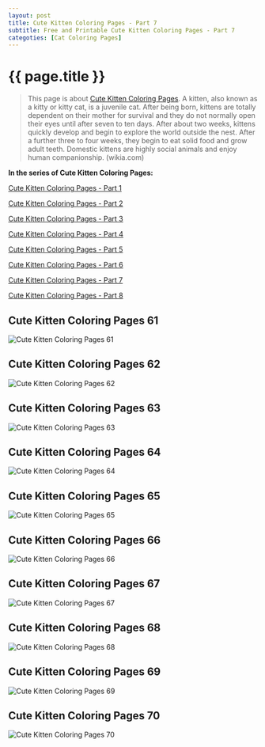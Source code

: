 ```yaml
---
layout: post
title: Cute Kitten Coloring Pages - Part 7
subtitle: Free and Printable Cute Kitten Coloring Pages - Part 7
categoties: [Cat Coloring Pages]
---
```

{{ page.title }}
================
> This page is about [Cute Kitten Coloring Pages](https://hoanghabelle.github.io/). A kitten, also known as a kitty or kitty cat, is a juvenile cat. After being born, kittens are totally dependent on their mother for survival and they do not normally open their eyes until after seven to ten days. After about two weeks, kittens quickly develop and begin to explore the world outside the nest. After a further three to four weeks, they begin to eat solid food and grow adult teeth. Domestic kittens are highly social animals and enjoy human companionship. (wikia.com)

**In the series of Cute Kitten Coloring Pages:**

[Cute Kitten Coloring Pages - Part 1](https://hoanghabelle.github.io/2017/11/06/Cute-Kitten-Coloring-Pages-part-1.html)

[Cute Kitten Coloring Pages - Part 2](https://hoanghabelle.github.io/2017/11/06/Cute-Kitten-Coloring-Pages-part-2.html)

[Cute Kitten Coloring Pages - Part 3](https://hoanghabelle.github.io/2017/11/06/Cute-Kitten-Coloring-Pages-part-3.html)

[Cute Kitten Coloring Pages - Part 4](https://hoanghabelle.github.io/2017/11/06/Cute-Kitten-Coloring-Pages-part-4.html)

[Cute Kitten Coloring Pages - Part 5](https://hoanghabelle.github.io/2017/11/06/Cute-Kitten-Coloring-Pages-part-5.html)

[Cute Kitten Coloring Pages - Part 6](https://hoanghabelle.github.io/2017/11/06/Cute-Kitten-Coloring-Pages-part-6.html)

[Cute Kitten Coloring Pages - Part 7](https://hoanghabelle.github.io/2017/11/06/Cute-Kitten-Coloring-Pages-part-7.html)

[Cute Kitten Coloring Pages - Part 8](https://hoanghabelle.github.io/2017/11/06/Cute-Kitten-Coloring-Pages-part-8.html)

## Cute Kitten Coloring Pages 61
![Cute Kitten Coloring Pages 61](https://hoanghabelle.github.io/img/Cute-Kitten-Coloring-Pages%20(61).jpg "Cute Kitten Coloring Pages 61")

## Cute Kitten Coloring Pages 62
![Cute Kitten Coloring Pages 62](https://hoanghabelle.github.io/img/Cute-Kitten-Coloring-Pages%20(62).jpg "Cute Kitten Coloring Pages 62")

## Cute Kitten Coloring Pages 63
![Cute Kitten Coloring Pages 63](https://hoanghabelle.github.io/img/Cute-Kitten-Coloring-Pages%20(63).jpg "Cute Kitten Coloring Pages 63")

## Cute Kitten Coloring Pages 64
![Cute Kitten Coloring Pages 64](https://hoanghabelle.github.io/img/Cute-Kitten-Coloring-Pages%20(64).jpg "Cute Kitten Coloring Pages 64")

<script async src="//pagead2.googlesyndication.com/pagead/js/adsbygoogle.js"></script><ins class="adsbygoogle" style="display:block" data-ad-format="fluid" data-ad-layout-key="-8i+1w-dq+e9+ft" data-ad-client="ca-pub-6753140515841889" data-ad-slot="6190446671"></ins> <script> (adsbygoogle = window.adsbygoogle || []).push({}); </script>

## Cute Kitten Coloring Pages 65
![Cute Kitten Coloring Pages 65](https://hoanghabelle.github.io/img/Cute-Kitten-Coloring-Pages%20(65).jpg "Cute Kitten Coloring Pages 65")

## Cute Kitten Coloring Pages 66
![Cute Kitten Coloring Pages 66](https://hoanghabelle.github.io/img/Cute-Kitten-Coloring-Pages%20(66).jpg "Cute Kitten Coloring Pages 66")

## Cute Kitten Coloring Pages 67
![Cute Kitten Coloring Pages 67](https://hoanghabelle.github.io/img/Cute-Kitten-Coloring-Pages%20(67).jpg "Cute Kitten Coloring Pages 67")

## Cute Kitten Coloring Pages 68
![Cute Kitten Coloring Pages 68](https://hoanghabelle.github.io/img/Cute-Kitten-Coloring-Pages%20(68).jpg "Cute Kitten Coloring Pages 68")

<script async src="//pagead2.googlesyndication.com/pagead/js/adsbygoogle.js"></script><ins class="adsbygoogle" style="display:block" data-ad-format="fluid" data-ad-layout-key="-8i+1w-dq+e9+ft" data-ad-client="ca-pub-6753140515841889" data-ad-slot="6190446671"></ins> <script> (adsbygoogle = window.adsbygoogle || []).push({}); </script>

## Cute Kitten Coloring Pages 69
![Cute Kitten Coloring Pages 69](https://hoanghabelle.github.io/img/Cute-Kitten-Coloring-Pages%20(69).jpg "Cute Kitten Coloring Pages 69")

## Cute Kitten Coloring Pages 70
![Cute Kitten Coloring Pages 70](https://hoanghabelle.github.io/img/Cute-Kitten-Coloring-Pages%20(70).jpg "Cute Kitten Coloring Pages 70")

